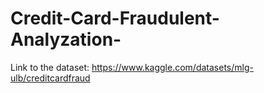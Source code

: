 # Credit-Card-Fraudulent-Analyzation-

Link to the dataset: https://www.kaggle.com/datasets/mlg-ulb/creditcardfraud

